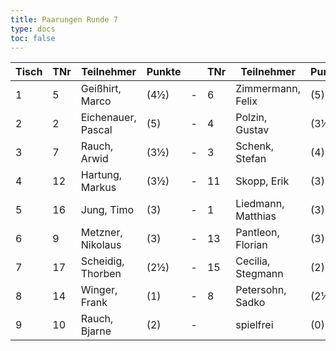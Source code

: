 ```yaml
---
title: Paarungen Runde 7
type: docs
toc: false
---
```



| Tisch | TNr | Teilnehmer         | Punkte |   | TNr | Teilnehmer         | Punkte | Ergebnis |
|-------|-----|--------------------|--------|---|-----|--------------------|--------|----------|
| 1     | 5   | Geißhirt, Marco    | (4½)   | - | 6   | Zimmermann, Felix  | (5)    | 1 - 0    |
| 2     | 2   | Eichenauer, Pascal | (5)    | - | 4   | Polzin, Gustav     | (3½)   | 0 - 1    |
| 3     | 7   | Rauch, Arwid       | (3½)   | - | 3   | Schenk, Stefan     | (4)    | 0 - 1    |
| 4     | 12  | Hartung, Markus    | (3½)   | - | 11  | Skopp, Erik        | (3)    | 1 - 0    |
| 5     | 16  | Jung, Timo         | (3)    | - | 1   | Liedmann, Matthias | (3)    | 0 - 1    |
| 6     | 9   | Metzner, Nikolaus  | (3)    | - | 13  | Pantleon, Florian  | (3)    | ½ - ½    |
| 7     | 17  | Scheidig, Thorben  | (2½)   | - | 15  | Cecilia, Stegmann  | (2)    | 1 - 0    |
| 8     | 14  | Winger, Frank      | (1)    | - | 8   | Petersohn, Sadko   | (2½)   | 0 - 1    |
| 9     | 10  | Rauch, Bjarne      | (2)    | - |     | spielfrei          | (0)    | +        |